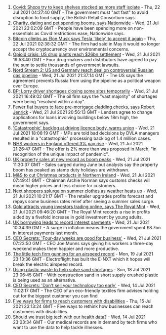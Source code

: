1. [Covid: Shops try to keep shelves stocked as more staff isolate](https://www.bbc.co.uk/news/uk-57924264) - Thu, 22 Jul 2021 04:27:40 GMT - The government must "act fast" to avoid disruption to food supply, the British Retail Consortium says.
2. [Charity, dating and pet spending booms, says Nationwide](https://www.bbc.co.uk/news/business-57907867) - Wed, 21 Jul 2021 23:02:09 GMT - People have been spending more on non-essentials as Covid restrictions ease, Nationwide says.
3. [Bitcoin climbs as Elon Musk says Tesla 'likely' to accept it again](https://www.bbc.co.uk/news/business-57924354) - Thu, 22 Jul 2021 02:38:32 GMT - The firm had said in May it would no longer accept the cryptocurrency over environmental concerns.
4. [Opioid crisis: US drug giants reach $26bn settlement](https://www.bbc.co.uk/news/business-57910039) - Wed, 21 Jul 2021 19:53:40 GMT - Four drug-makers and distributors have agreed to pay the sum to settle thousands of government lawsuits.
5. [Nord Stream 2: US and Germany reach deal on controversial Russian gas pipeline](https://www.bbc.co.uk/news/world-europe-57923655) - Wed, 21 Jul 2021 21:37:14 GMT - The US says the agreement prevents Russia from using the pipeline as a political weapon over Europe.
6. [BP: Lorry driver shortages closing some sites temporarily](https://www.bbc.co.uk/news/business-57912922) - Wed, 21 Jul 2021 16:49:02 GMT - The oil firm says the "vast majority" of shortages were being "resolved within a day".
7. [Fewer flat buyers to face pre-mortgage cladding checks, says Robert Jenrick](https://www.bbc.co.uk/news/uk-politics-57918265) - Wed, 21 Jul 2021 20:56:13 GMT - Lenders agree to change applications for loans involving buildings below 18m high, the government says.
8. ['Catastrophic' backlog at driving licence body, warns union](https://www.bbc.co.uk/news/business-57916619) - Wed, 21 Jul 2021 18:06:19 GMT - MPs are told bad decisions by DVLA managers resulted in a "catastrophic" processing backlog of 1.4 million cases.
9. [NHS workers in England offered 3% pay rise](https://www.bbc.co.uk/news/health-57922712) - Wed, 21 Jul 2021 21:26:47 GMT - The offer is 2% more than was proposed in March, "in recognition of the unique impact of pandemic".
10. [UK property sales at new record as boom peaks](https://www.bbc.co.uk/news/business-57914323) - Wed, 21 Jul 2021 11:30:37 GMT - Sales surged during June but analysts say the property boom has peaked as stamp duty holidays are withdrawn.
11. [M&S to cut Christmas products in Northern Ireland](https://www.bbc.co.uk/news/business-57899239) - Wed, 21 Jul 2021 07:49:41 GMT - Chairman Archie Norman says customs checks will mean higher prices and less choice for customers.
12. [Next shoppers splurge on summer clothes as weather heats up](https://www.bbc.co.uk/news/business-57913534) - Wed, 21 Jul 2021 10:21:17 GMT - The retailer upgrades profits forecast and repays some business rates relief after seeing a summer sales surge.
13. [Gold attracts young investors trading online, says The Royal Mint](https://www.bbc.co.uk/news/business-57914322) - Wed, 21 Jul 2021 09:46:20 GMT - The Royal Mint records a rise in profits aided by a fivefold increase in gold investment by young adults.
14. [UK borrowing leads to record interest payments](https://www.bbc.co.uk/news/business-57912347) - Wed, 21 Jul 2021 10:34:39 GMT - A surge in inflation means the government spent £8.7bn in interest payments last month.
15. [CEO Secrets: 'Four-day weeks are good for business'](https://www.bbc.co.uk/news/business-57894093) - Wed, 21 Jul 2021 07:23:50 GMT - CEO Joe Munns says giving his workers a three-day weekend makes them happier and more productive.
16. [The little tech firm gunning for an airspeed record](https://www.bbc.co.uk/news/business-57747128) - Mon, 19 Jul 2021 23:13:36 GMT - Electroflight has built the E-NXT which it hopes will break the electric airspeed record.
17. [Using plastic waste to help solve sand shortages](https://www.bbc.co.uk/news/business-57832425) - Sun, 18 Jul 2021 23:06:45 GMT - With construction sand in short supply crushed plastic is being used as an alternative.
18. [CEO Secrets: 'Don't sell your technology too early'](https://www.bbc.co.uk/news/business-57805207) - Wed, 14 Jul 2021 11:02:17 GMT - The CEO of an eco-friendly textiles firm advises holding out for the biggest customer you can find
19. [Five ways for firms to reach customers with disabilities](https://www.bbc.co.uk/news/business-57808089) - Thu, 15 Jul 2021 23:13:24 GMT - Five ways to rethink how businesses can reach customers with disabilities.
20. [Should we trust big tech with our health data?](https://www.bbc.co.uk/news/business-57817804) - Wed, 14 Jul 2021 23:03:34 GMT - Our medical records are in demand by tech firms who want to use the data to help tackle illnesses.
